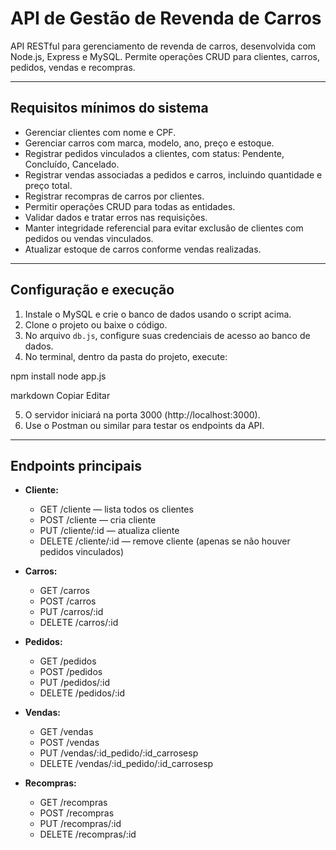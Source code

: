 # API de Gestão de Revenda de Carros

API RESTful para gerenciamento de revenda de carros, desenvolvida com Node.js, Express e MySQL. Permite operações CRUD para clientes, carros, pedidos, vendas e recompras.

---

## Requisitos mínimos do sistema

- Gerenciar clientes com nome e CPF.  
- Gerenciar carros com marca, modelo, ano, preço e estoque.  
- Registrar pedidos vinculados a clientes, com status: Pendente, Concluído, Cancelado.  
- Registrar vendas associadas a pedidos e carros, incluindo quantidade e preço total.  
- Registrar recompras de carros por clientes.  
- Permitir operações CRUD para todas as entidades.  
- Validar dados e tratar erros nas requisições.  
- Manter integridade referencial para evitar exclusão de clientes com pedidos ou vendas vinculados.  
- Atualizar estoque de carros conforme vendas realizadas.

---

## Configuração e execução

1. Instale o MySQL e crie o banco de dados usando o script acima.  
2. Clone o projeto ou baixe o código.  
3. No arquivo `db.js`, configure suas credenciais de acesso ao banco de dados.  
4. No terminal, dentro da pasta do projeto, execute:

npm install
node app.js

markdown
Copiar
Editar

5. O servidor iniciará na porta 3000 (http://localhost:3000).  
6. Use o Postman ou similar para testar os endpoints da API.

---

## Endpoints principais

- **Cliente:**  
  - GET /cliente — lista todos os clientes  
  - POST /cliente — cria cliente  
  - PUT /cliente/:id — atualiza cliente  
  - DELETE /cliente/:id — remove cliente (apenas se não houver pedidos vinculados)

- **Carros:**  
  - GET /carros  
  - POST /carros  
  - PUT /carros/:id  
  - DELETE /carros/:id

- **Pedidos:**  
  - GET /pedidos  
  - POST /pedidos  
  - PUT /pedidos/:id  
  - DELETE /pedidos/:id

- **Vendas:**  
  - GET /vendas  
  - POST /vendas  
  - PUT /vendas/:id_pedido/:id_carrosesp  
  - DELETE /vendas/:id_pedido/:id_carrosesp

- **Recompras:**  
  - GET /recompras  
  - POST /recompras  
  - PUT /recompras/:id  
  - DELETE /recompras/:id
